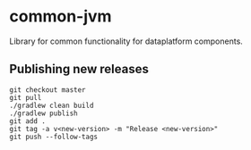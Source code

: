 common-jvm
=============

Library for common functionality for dataplatform components.

## Publishing new releases

```
git checkout master
git pull
./gradlew clean build
./gradlew publish
git add .
git tag -a v<new-version> -m "Release <new-version>"
git push --follow-tags
```

